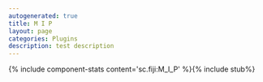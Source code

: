 ```yaml
---
autogenerated: true
title: M I P
layout: page
categories: Plugins
description: test description
---
```


{% include component-stats content='sc.fiji:M\_I\_P' %}{% include stub%}




